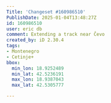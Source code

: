 ```yaml
---
Title: 'Changeset #160986510'
PublishDate: 2025-01-04T13:48:27Z
id: 160986510
user: eric db
comment: Extending a track near Čevo
created_by: iD 2.30.4
tags:
- Montenegro
- Cetinje+
bbox:
  min_lon: 18.9252489
  min_lat: 42.5236191
  max_lon: 18.9387043
  max_lat: 42.5305777

---
```

